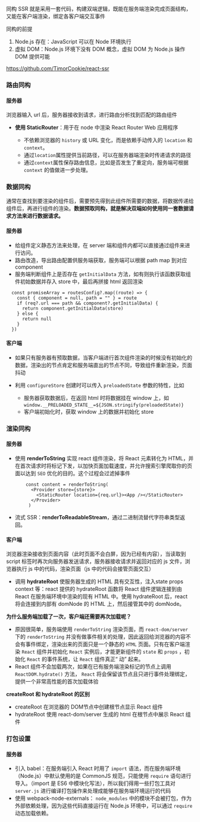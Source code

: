 同构 SSR 就是采用一套代码，构建双端逻辑，既能在服务端渲染完成页面结构，又能在客户端渲染，绑定各客户端交互事件

同构的前提

1. Node.js 存在：JavaScript 可以在 Node 环境执行
2. 虚拟 DOM：Node.js 环境下没有 DOM 概念，虚拟 DOM 为 Node.js  操作 DOM 提供可能



https://github.com/TimorCookie/react-ssr

### 路由同构

#### 服务器

浏览器输入 url 后，服务器接收到请求，进行路由分析找到匹配的路由组件

- **使用 StaticRouter**：用于在 node 中渲染 React Router Web 应用程序

  - 不依赖浏览器的 `history` 或 URL 变化，而是依赖手动传入的 `location` 和 `context`。
  - 通过`location`属性提供当前路径，可以在服务器端渲染时传递请求的路径
  - 通过`context`属性保存路由信息，比如是否发生了重定向，服务端可根据 `context` 的值做进一步处理。

  

### 数据同构

通常在查找到要渲染的组件后，需要预先得到此组件所需要的数据，将数据传递给组件后，再进行组件的渲染。**数据预取同构，就是解决双端如何使用同一套数据请求方法来进行数据请求。**

#### 服务器

- 给组件定义静态方法来处理，在 server 端和组件内都可以直接通过组件来进行访问。
- 路由改造，导出路由配置供服务端获取，服务端可以根据 path map 到对应 component
- 服务端判断组件上是否存在 `getInitialData` 方法，如有则执行该函数获取组件初始数据并存入 store 中，最后再拼接 html 返回渲染

```
  const promiseArray = routesConfig?.map((route) => {
    const { component = null, path = "" } = route
    if (req?.url === path && component?.getInitialData) {
      return component.getInitialData(store)
    } else {
      return null
    }
  })
```



#### 客户端

- 如果只有服务器有预取数据，当客户端进行首次组件渲染的时候没有初始化的数据，渲染出的节点肯定和服务端直出的节点不同，导致组件重新渲染，页面抖动

- 利用 `configureStore` 创建时可以传入 `preloadedState` 参数的特性，比如

  - 服务器获取数据后，在返回 html 时将数据挂在 window 上，如 `window.__PRELOADED_STATE__=${JSON.stringify(preloadedState)}`
  - 客户端初始化时，获取 window 上的数据并初始化 store

  

### 渲染同构

#### 服务器

- 使用 **renderToString** 实现 react 组件渲染，将 React 元素转化为 HTML，并在首次请求时将标记下发，以加快页面加载速度，并允许搜索引擎爬取你的页面以达到 `SEO` 优化的目的。这个过程会过滤掉事件

  ```
      const content = renderToString(
        <Provider store={store}>
          <StaticRouter location={req.url}><App /></StaticRouter>
        </Provider>
       )
  ```


- 流式 SSR：**renderToReadableStream**，通过二进制流替代字符串类型返回。



#### 客户端

浏览器渲染接收到页面内容（此时页面不会白屏，因为已经有内容），当读取到 script 标签时再次向服务器发送请求，服务器接收请求并返回对应的 js 文件，浏览器执行 js 中的代码，渲染页面（js 中的代码会接管页面交互）

- 调用 **hydrateRoot** 使服务器生成的 HTML 具有交互性，注入state props context 等：react 提供的 hydrateRoot 函数将 React 组件逻辑连接到由 React 在服务端环境中渲染的现有 HTML 中。使用 hydrateRoot 后，react 将会连接到内部有 domNode 的 HTML 上，然后接管其中的 domNode。

**为什么服务端加载了一次，客户端还需要再次加载呢？**

- 原因很简单，服务端使用 `renderToString` 渲染页面，而 `react-dom/server` 下的 `renderToString` 并没有做事件相关的处理，因此返回给浏览器的内容不会有事件绑定，渲染出来的页面只是一个静态的 `HTML` 页面。只有在客户端渲染 `React` 组件并初始化 `React` 实例后，才能更新组件的 `state` 和 `props` ，初始化 `React` 的事件系统，让 `React` 组件真正“ 动” 起来。
- React 组件不会加载两次，如果在已有服务端渲染标记的节点上调用 `ReactDOM.hydrate()` 方法， `React` 将会保留该节点且只进行事件处理绑定，提供一个非常高性能的首次加载体验



**createRoot 和 hydrateRoot 的区别**

- createRoot 在浏览器的 DOM节点中创建根节点显示 React 组件
- hydrateRoot 使用 react-dom/server 生成的 html 在根节点中展示 React 组件



### 打包设置

#### 服务器

- 引入 babel：在服务端引入 React 时用了 `import` 语法，而在服务端环境（Node.js）中默认使用的是 CommonJS 规范，只能使用 `require` 语句进行导入。（import 是 ES6 中模块化写法），所以我们得用一些打包工具对 `server.js` 进行编译打包操作来处理成能够在服务端环境运行的代码
- 使用 webpack-node-externals： `node_modules` 中的模块不会被打包，作为外部依赖处理，因为这些代码直接运行在 Node.js 环境中，可以通过 `require` 动态加载依赖。

